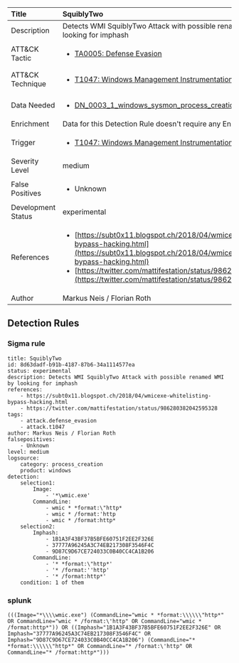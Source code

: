 | Title                | SquiblyTwo                                                                                                                                                 |
|:---------------------|:------------------------------------------------------------------------------------------------------------------------------------------------------------|
| Description          | Detects WMI SquiblyTwo Attack with possible renamed WMI by looking for imphash                                                                                                                                           |
| ATT&amp;CK Tactic    |  <ul><li>[TA0005: Defense Evasion](https://attack.mitre.org/tactics/TA0005)</li></ul>  |
| ATT&amp;CK Technique | <ul><li>[T1047: Windows Management Instrumentation](https://attack.mitre.org/techniques/T1047)</li></ul>  |
| Data Needed          | <ul><li>[DN_0003_1_windows_sysmon_process_creation](../Data_Needed/DN_0003_1_windows_sysmon_process_creation.md)</li></ul>  |
| Enrichment           |  Data for this Detection Rule doesn't require any Enrichments.  |
| Trigger              | <ul><li>[T1047: Windows Management Instrumentation](../Triggers/T1047.md)</li></ul>  |
| Severity Level       | medium |
| False Positives      | <ul><li>Unknown</li></ul>  |
| Development Status   | experimental |
| References           | <ul><li>[https://subt0x11.blogspot.ch/2018/04/wmicexe-whitelisting-bypass-hacking.html](https://subt0x11.blogspot.ch/2018/04/wmicexe-whitelisting-bypass-hacking.html)</li><li>[https://twitter.com/mattifestation/status/986280382042595328](https://twitter.com/mattifestation/status/986280382042595328)</li></ul>  |
| Author               | Markus Neis / Florian Roth |


## Detection Rules

### Sigma rule

```
title: SquiblyTwo
id: 8d63dadf-b91b-4187-87b6-34a1114577ea
status: experimental
description: Detects WMI SquiblyTwo Attack with possible renamed WMI by looking for imphash
references:
    - https://subt0x11.blogspot.ch/2018/04/wmicexe-whitelisting-bypass-hacking.html
    - https://twitter.com/mattifestation/status/986280382042595328
tags:
    - attack.defense_evasion
    - attack.t1047
author: Markus Neis / Florian Roth
falsepositives:
    - Unknown
level: medium
logsource:
    category: process_creation
    product: windows
detection:
    selection1:
        Image:
            - '*\wmic.exe'
        CommandLine:
            - wmic * *format:\"http*
            - wmic * /format:'http
            - wmic * /format:http*
    selection2:
        Imphash:
            - 1B1A3F43BF37B5BFE60751F2EE2F326E
            - 37777A96245A3C74EB217308F3546F4C
            - 9D87C9D67CE724033C0B40CC4CA1B206
        CommandLine:
            - '* *format:\"http*'
            - '* /format:''http'
            - '* /format:http*'
    condition: 1 of them

```





### splunk
    
```
(((Image="*\\\\wmic.exe") (CommandLine="wmic * *format:\\\\\\"http*" OR CommandLine="wmic * /format:\'http" OR CommandLine="wmic * /format:http*")) OR ((Imphash="1B1A3F43BF37B5BFE60751F2EE2F326E" OR Imphash="37777A96245A3C74EB217308F3546F4C" OR Imphash="9D87C9D67CE724033C0B40CC4CA1B206") (CommandLine="* *format:\\\\\\"http*" OR CommandLine="* /format:\'http" OR CommandLine="* /format:http*")))
```



